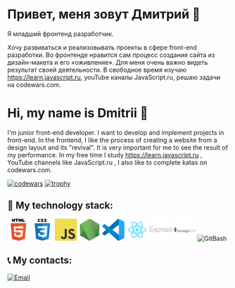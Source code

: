 # Привет, меня зовут Дмитрий 👋
 Я младший фронтенд разработчик.

Хочу развиваться и реализовывать проекты в сфере front-end разработки. Во фронтенде нравится сам процесс создания сайта из дизайн-макета и его «оживление». Для меня очень важно видеть результат своей деятельности. 
В свободное время изучаю https://learn.javascript.ru, youTube каналы JavaScript.ru, решаю задачи на codewars.com. 

# Hi, my name is Dmitrii 👋
 I'm junior front-end developer.
I want to develop and implement projects in front-end. In the frontend, I like the process of creating a website from a design layout and its "revival". It is very important for me to see the result of my performance. In my free time I study https://learn.javascript.ru , YouTube channels like JavaScript.ru , I also like to complete katas on codewars.com.

[![codewars](https://www.codewars.com/users/Korvin223/badges/small)](https://www.codewars.com/users/Korvin223)
[![trophy](https://github-profile-trophy.vercel.app/?username=Korvin22)](https://github.com/Korvin22/github-profile-trophy)
## :wrench: My technology stack:
<img src="https://raw.githubusercontent.com/github/explore/80688e429a7d4ef2fca1e82350fe8e3517d3494d/topics/html/html.png" alt="HTML" width="50" height="50"/> <img src="https://raw.githubusercontent.com/github/explore/80688e429a7d4ef2fca1e82350fe8e3517d3494d/topics/css/css.png" alt="CSS3" width="50" height="50"/> <img src="https://raw.githubusercontent.com/github/explore/80688e429a7d4ef2fca1e82350fe8e3517d3494d/topics/javascript/javascript.png" alt="JavaScript" width="50" height="50"/> <img src="https://raw.githubusercontent.com/github/explore/80688e429a7d4ef2fca1e82350fe8e3517d3494d/topics/nodejs/nodejs.png" alt="NodeJS" width="50" height="50"/> <img src="https://raw.githubusercontent.com/github/explore/80688e429a7d4ef2fca1e82350fe8e3517d3494d/topics/visual-studio-code/visual-studio-code.png" alt="Visual Studio Code" width="50" height="50"/> <img src="https://raw.githubusercontent.com/github/explore/80688e429a7d4ef2fca1e82350fe8e3517d3494d/topics/react/react.png" alt="React" width="50" height="50"/> <img src="https://raw.githubusercontent.com/github/explore/80688e429a7d4ef2fca1e82350fe8e3517d3494d/topics/express/express.png" alt="ExpressJS" width="50" height="50"/> <img src="https://raw.githubusercontent.com/github/explore/80688e429a7d4ef2fca1e82350fe8e3517d3494d/topics/mongodb/mongodb.png" alt="MongoDB" width="50" height="50"/> <img src="https://mccarter.gallerycdn.vsassets.io/extensions/mccarter/start-git-bash/1.2.1/1499505567572/Microsoft.VisualStudio.Services.Icons.Default" alt="GitBash" width="50" height="50"/>
## :telephone_receiver: My contacts:
<a href="mailto:dmitry.gudemenko@yandex.ru"><img src="https://media.baamboozle.com/uploads/images/48459/1616410229_404721.png" alt="Email" width="40" height="40"/></a>
